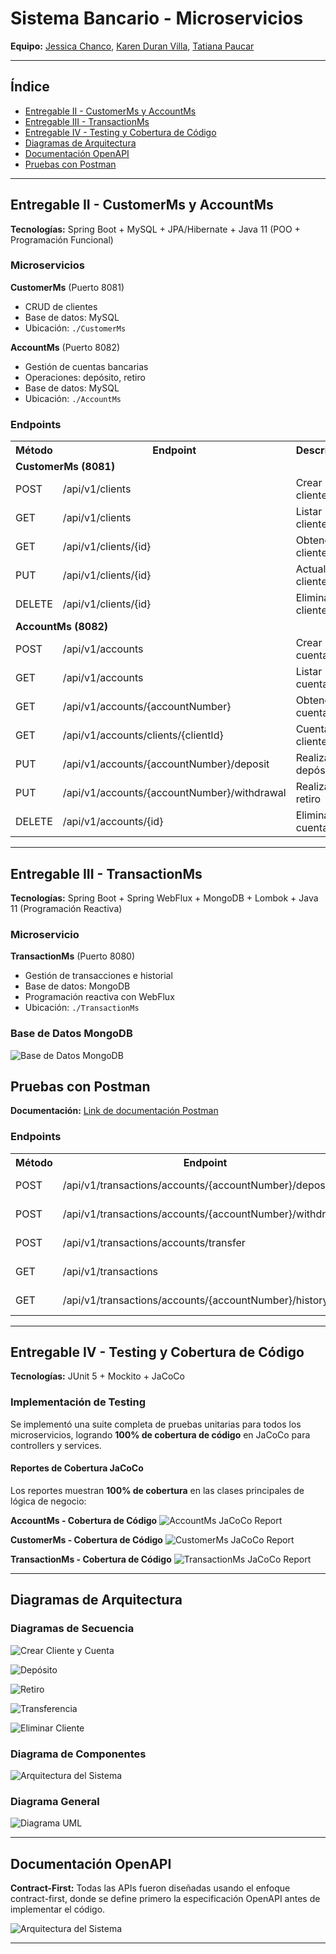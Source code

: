 # Sistema Bancario - Microservicios

**Equipo:** [Jessica Chanco](https://github.com/qujessicax), [Karen Duran Villa](https://github.com/karenmelisa), [Tatiana Paucar](https://github.com/TMedalith)

---

## Índice

- [Entregable II - CustomerMs y AccountMs](#entregable-ii---customerms-y-accountms)
- [Entregable III - TransactionMs](#entregable-iii---transactionms)
- [Entregable IV - Testing y Cobertura de Código](#entregable-iv---testing-y-cobertura-de-código)
- [Diagramas de Arquitectura](#diagramas-de-arquitectura)
- [Documentación OpenAPI](#documentación-openapi)
- [Pruebas con Postman](#pruebas-con-postman)

---

## Entregable II - CustomerMs y AccountMs

**Tecnologías:** Spring Boot + MySQL + JPA/Hibernate + Java 11 (POO + Programación Funcional)

### Microservicios

**CustomerMs** (Puerto 8081)
- CRUD de clientes
- Base de datos: MySQL
- Ubicación: `./CustomerMs`

**AccountMs** (Puerto 8082)
- Gestión de cuentas bancarias
- Operaciones: depósito, retiro
- Base de datos: MySQL
- Ubicación: `./AccountMs`

### Endpoints

<table>
<tr>
<th>Método</th>
<th>Endpoint</th>
<th>Descripción</th>
</tr>
<tr>
<td colspan="3"><strong>CustomerMs (8081)</strong></td>
</tr>
<tr>
<td>POST</td>
<td>/api/v1/clients</td>
<td>Crear cliente</td>
</tr>
<tr>
<td>GET</td>
<td>/api/v1/clients</td>
<td>Listar clientes</td>
</tr>
<tr>
<td>GET</td>
<td>/api/v1/clients/{id}</td>
<td>Obtener cliente</td>
</tr>
<tr>
<td>PUT</td>
<td>/api/v1/clients/{id}</td>
<td>Actualizar cliente</td>
</tr>
<tr>
<td>DELETE</td>
<td>/api/v1/clients/{id}</td>
<td>Eliminar cliente</td>
</tr>
<tr>
<td colspan="3"><strong>AccountMs (8082)</strong></td>
</tr>
<tr>
<td>POST</td>
<td>/api/v1/accounts</td>
<td>Crear cuenta</td>
</tr>
<tr>
<td>GET</td>
<td>/api/v1/accounts</td>
<td>Listar cuentas</td>
</tr>
<tr>
<td>GET</td>
<td>/api/v1/accounts/{accountNumber}</td>
<td>Obtener cuenta</td>
</tr>
<tr>
<td>GET</td>
<td>/api/v1/accounts/clients/{clientId}</td>
<td>Cuentas por cliente</td>
</tr>
<tr>
<td>PUT</td>
<td>/api/v1/accounts/{accountNumber}/deposit</td>
<td>Realizar depósito</td>
</tr>
<tr>
<td>PUT</td>
<td>/api/v1/accounts/{accountNumber}/withdrawal</td>
<td>Realizar retiro</td>
</tr>
<tr>
<td>DELETE</td>
<td>/api/v1/accounts/{id}</td>
<td>Eliminar cuenta</td>
</tr>
</table>

---

## Entregable III - TransactionMs

**Tecnologías:** Spring Boot + Spring WebFlux + MongoDB + Lombok + Java 11 (Programación Reactiva)

### Microservicio

**TransactionMs** (Puerto 8080)
- Gestión de transacciones e historial
- Base de datos: MongoDB
- Programación reactiva con WebFlux
- Ubicación: `./TransactionMs`

### Base de Datos MongoDB
![Base de Datos MongoDB](./uml/mongo_db.png)

## Pruebas con Postman

**Documentación:** [Link de documentación Postman](https://documenter.getpostman.com/view/24255217/2sB3HnJeqg)

### Endpoints

<table>
<tr>
<th>Método</th>
<th>Endpoint</th>
<th>Descripción</th>
</tr>
<tr>
<td>POST</td>
<td>/api/v1/transactions/accounts/{accountNumber}/deposit</td>
<td>Registrar depósito</td>
</tr>
<tr>
<td>POST</td>
<td>/api/v1/transactions/accounts/{accountNumber}/withdrawal</td>
<td>Registrar retiro</td>
</tr>
<tr>
<td>POST</td>
<td>/api/v1/transactions/accounts/transfer</td>
<td>Registrar transferencia</td>
</tr>
<tr>
<td>GET</td>
<td>/api/v1/transactions</td>
<td>Todas las transacciones</td>
</tr>
<tr>
<td>GET</td>
<td>/api/v1/transactions/accounts/{accountNumber}/history</td>
<td>Historial por cuenta</td>
</tr>
</table>

---

## Entregable IV - Testing y Cobertura de Código

**Tecnologías:** JUnit 5 + Mockito + JaCoCo

### Implementación de Testing

Se implementó una suite completa de pruebas unitarias para todos los microservicios, logrando **100% de cobertura de código** en JaCoCo para controllers y services.


#### Reportes de Cobertura JaCoCo

Los reportes muestran **100% de cobertura** en las clases principales de lógica de negocio:

**AccountMs - Cobertura de Código**
![AccountMs JaCoCo Report](./uml/account_jacoco.png)

**CustomerMs - Cobertura de Código**
![CustomerMs JaCoCo Report](./uml/customer_jacoco.png)

**TransactionMs - Cobertura de Código**
![TransactionMs JaCoCo Report](./uml/transaction_jacoco.png)

---

## Diagramas de Arquitectura

### Diagramas de Secuencia
![Crear Cliente y Cuenta](./uml/flujo_crear_cliente_y_cuenta.png)

![Depósito](./uml/flujo_deposito.png)

![Retiro](./uml/flujo_retiro.png)

![Transferencia](./uml/flujo_transferencia.png)

![Eliminar Cliente](./uml/flujo_eliminar_cliente.png)

### Diagrama de Componentes
![Arquitectura del Sistema](./uml/componentes.png)

### Diagrama General
![Diagrama UML](./uml/uml.png)

---

## Documentación OpenAPI

**Contract-First:** Todas las APIs fueron diseñadas usando el enfoque contract-first, donde se define primero la especificación OpenAPI antes de implementar el código.

![Arquitectura del Sistema](./uml/contract_first.png)

---

